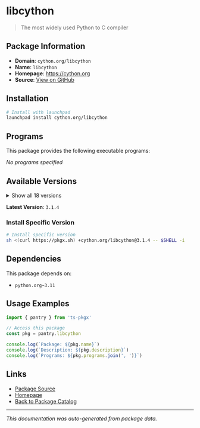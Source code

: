 # libcython

> The most widely used Python to C compiler

## Package Information

- **Domain**: `cython.org/libcython`
- **Name**: `libcython`
- **Homepage**: https://cython.org
- **Source**: [View on GitHub](https://github.com/pkgxdev/pantry/tree/main/projects/cython.org/libcython/package.yml)

## Installation

```bash
# Install with launchpad
launchpad install cython.org/libcython
```

## Programs

This package provides the following executable programs:

*No programs specified*

## Available Versions

<details>
<summary>Show all 18 versions</summary>

- `3.1.4`, `3.1.3`, `3.1.2`, `3.1.1`, `3.1.0`
- `3.0.12`, `3.0.11`, `3.0.10`, `3.0.9`, `3.0.8`
- `3.0.7`, `3.0.6`, `3.0.5`, `3.0.4`, `3.0.3`
- `3.0.2`, `0.29.37.1`, `0.29.37`

</details>

**Latest Version**: `3.1.4`

### Install Specific Version

```bash
# Install specific version
sh <(curl https://pkgx.sh) +cython.org/libcython@3.1.4 -- $SHELL -i
```

## Dependencies

This package depends on:

- `python.org~3.11`

## Usage Examples

```typescript
import { pantry } from 'ts-pkgx'

// Access this package
const pkg = pantry.libcython

console.log(`Package: ${pkg.name}`)
console.log(`Description: ${pkg.description}`)
console.log(`Programs: ${pkg.programs.join(', ')}`)
```

## Links

- [Package Source](https://github.com/pkgxdev/pantry/tree/main/projects/cython.org/libcython/package.yml)
- [Homepage](https://cython.org)
- [Back to Package Catalog](../../../package-catalog.md)

---

*This documentation was auto-generated from package data.*
